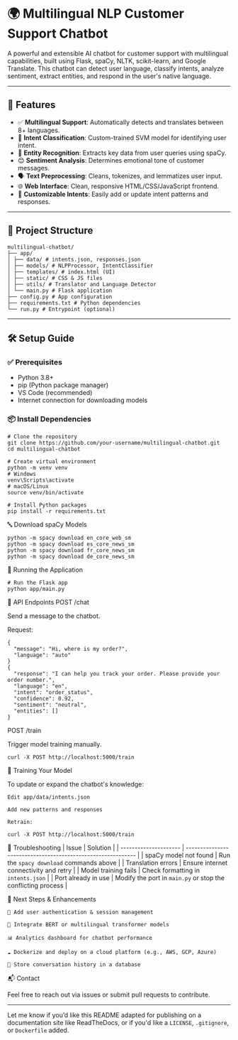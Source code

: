 # 🌍 Multilingual NLP Customer Support Chatbot

A powerful and extensible AI chatbot for customer support with multilingual capabilities, built using Flask, spaCy, NLTK, scikit-learn, and Google Translate. This chatbot can detect user language, classify intents, analyze sentiment, extract entities, and respond in the user's native language.

---

## 📌 Features

- ✅ **Multilingual Support**: Automatically detects and translates between 8+ languages.
- 🧠 **Intent Classification**: Custom-trained SVM model for identifying user intent.
- 💬 **Entity Recognition**: Extracts key data from user queries using spaCy.
- 😊 **Sentiment Analysis**: Determines emotional tone of customer messages.
- 🗣️ **Text Preprocessing**: Cleans, tokenizes, and lemmatizes user input.
- 🌐 **Web Interface**: Clean, responsive HTML/CSS/JavaScript frontend.
- 🔄 **Customizable Intents**: Easily add or update intent patterns and responses.

---

## 📂 Project Structure
```
multilingual-chatbot/
├── app/
│ ├── data/ # intents.json, responses.json
│ ├── models/ # NLPProcessor, IntentClassifier
│ ├── templates/ # index.html (UI)
│ ├── static/ # CSS & JS files
│ ├── utils/ # Translator and Language Detector
│ └── main.py # Flask application
├── config.py # App configuration
├── requirements.txt # Python dependencies
└── run.py # Entrypoint (optional)
```


---

## 🛠️ Setup Guide

### ✅ Prerequisites

- Python 3.8+
- pip (Python package manager)
- VS Code (recommended)
- Internet connection for downloading models

### 📦 Install Dependencies
```
# Clone the repository
git clone https://github.com/your-username/multilingual-chatbot.git
cd multilingual-chatbot

# Create virtual environment
python -m venv venv
# Windows
venv\Scripts\activate
# macOS/Linux
source venv/bin/activate

# Install Python packages
pip install -r requirements.txt

```
🔤 Download spaCy Models
```
python -m spacy download en_core_web_sm
python -m spacy download es_core_news_sm
python -m spacy download fr_core_news_sm
python -m spacy download de_core_news_sm

```
🚀 Running the Application
```
# Run the Flask app
python app/main.py
```
🧪 API Endpoints
POST /chat

Send a message to the chatbot.

Request:
```
{
  "message": "Hi, where is my order?",
  "language": "auto"
}
{
  "response": "I can help you track your order. Please provide your order number.",
  "language": "en",
  "intent": "order_status",
  "confidence": 0.92,
  "sentiment": "neutral",
  "entities": []
}

```
POST /train

Trigger model training manually.
```
curl -X POST http://localhost:5000/train
```
🧠 Training Your Model

To update or expand the chatbot's knowledge:

    Edit app/data/intents.json

    Add new patterns and responses

    Retrain:

  ```
curl -X POST http://localhost:5000/train
```
🧰 Troubleshooting
| Issue                 | Solution                                                     |
| --------------------- | ------------------------------------------------------------ |
| spaCy model not found | Run the `spacy download` commands above                      |
| Translation errors    | Ensure internet connectivity and retry                       |
| Model training fails  | Check formatting in `intents.json`                           |
| Port already in use   | Modify the port in `main.py` or stop the conflicting process |

🧭 Next Steps & Enhancements

    🔐 Add user authentication & session management

    🧠 Integrate BERT or multilingual transformer models

    📊 Analytics dashboard for chatbot performance

    ☁️ Dockerize and deploy on a cloud platform (e.g., AWS, GCP, Azure)

    💾 Store conversation history in a database

  📬 Contact

Feel free to reach out via issues or submit pull requests to contribute.

---

Let me know if you’d like this README adapted for publishing on a documentation site like ReadTheDocs, or if you'd like a `LICENSE`, `.gitignore`, or `Dockerfile` added.

